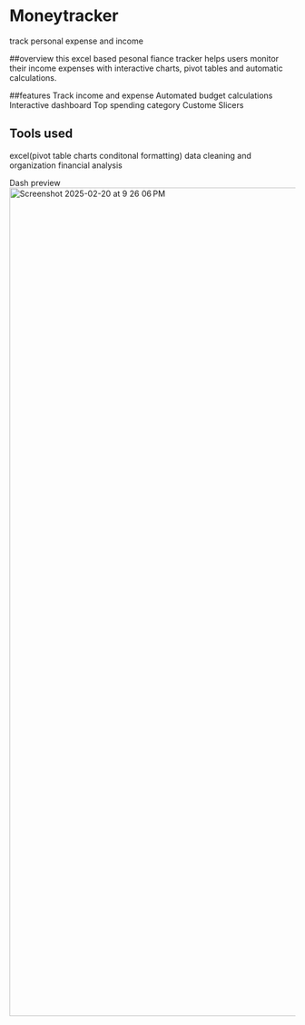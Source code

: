 # Moneytracker
track personal expense and income

##overview
this excel based pesonal fiance tracker helps users monitor their income expenses with interactive charts, pivot tables and automatic calculations.

##features
Track income and expense
Automated budget calculations
Interactive dashboard
Top spending category
Custome Slicers

## Tools used
excel(pivot table charts conditonal formatting)
data cleaning and organization
financial analysis

Dash preview
<img width="1460" alt="Screenshot 2025-02-20 at 9 26 06 PM" src="https://github.com/user-attachments/assets/e0577528-8127-4097-8ed5-03fc3deb5562" />
